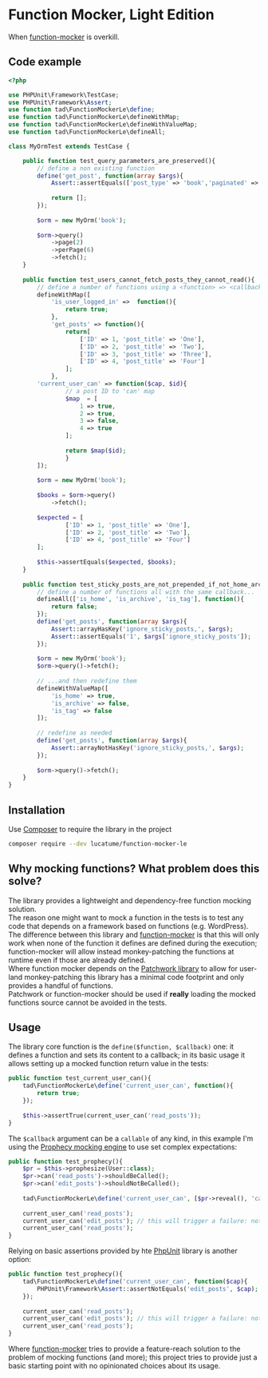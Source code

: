 # Function Mocker, Light Edition

When [function-mocker](https://github.com/lucatume/function-mocker) is overkill.

## Code example
```php
<?php

use PHPUnit\Framework\TestCase;
use PHPUnit\Framework\Assert;
use function tad\FunctionMockerLe\define;
use function tad\FunctionMockerLe\defineWithMap;
use function tad\FunctionMockerLe\defineWithValueMap;
use function tad\FunctionMockerLe\defineAll;

class MyOrmTest extends TestCase {

	public function test_query_parameters_are_preserved(){
		// define a non existing function
		define('get_post', function(array $args){
			Assert::assertEquals(['post_type' => 'book','paginated' => 2, 'posts_per_page' => 6], $args);
			
			return [];
		});
		
		$orm = new MyOrm('book');
		
		$orm->query()
			->page(2)
			->perPage(6)
			->fetch();
	}
	
	public function test_users_cannot_fetch_posts_they_cannot_read(){
		// define a number of functions using a <function> => <callback> map
		defineWithMap([
			'is_user_logged_in' =>  function(){
				return true;
			},
			'get_posts' => function(){
				return[
					['ID' => 1, 'post_title' => 'One'],
					['ID' => 2, 'post_title' => 'Two'],
					['ID' => 3, 'post_title' => 'Three'],
					['ID' => 4, 'post_title' => 'Four']
				];
			},
		'current_user_can' => function($cap, $id){
				// a post ID to 'can' map
				$map  = [
					1 => true,
					2 => true,
					3 => false,
					4 => true
				];
				
				return $map($id);
				}
		]);
		
		$orm = new MyOrm('book');
		
		$books = $orm->query()
			->fetch();
		
		$expected = [
				['ID' => 1, 'post_title' => 'One'],
				['ID' => 2, 'post_title' => 'Two'],
				['ID' => 4, 'post_title' => 'Four']
		];
		
		$this->assertEquals($expected, $books);
	}
	
	public function test_sticky_posts_are_not_prepended_if_not_home_archive_or_tag(){
		// define a number of functions all with the same callback...
		defineAll(['is_home', 'is_archive', 'is_tag'], function(){
			return false;
		});
		define('get_posts', function(array $args){
			Assert::arrayHasKey('ignore_sticky_posts,', $args);
			Assert::assertEquals('1', $args['ignore_sticky_posts']);
		});
		
		$orm = new MyOrm('book');
		$orm->query()->fetch();
		
		// ...and then redefine them
		defineWithValueMap([
			'is_home' => true,
			'is_archive' => false,
			'is_tag' => false
		]);
		
		// redefine as needed
		define('get_posts', function(array $args){
			Assert::arrayNotHasKey('ignore_sticky_posts,', $args);
		});
		
		$orm->query()->fetch();
	}
}
```

## Installation
Use [Composer](https://getcomposer.org/) to require the library in the project
```bash
composer require --dev lucatume/function-mocker-le
```

## Why mocking functions? What problem does this solve?
The library provides a lightweight and dependency-free function mocking solution.  
The reason one might want to mock a function in the tests is to test any code that depends on a framework based on functions (e.g. WordPress).  
The difference between this library and [function-mocker](https://github.com/lucatume/function-mocker) is that this will only work when none of the function it defines are defined during the execution; function-mocker will allow instead monkey-patching the functions at runtime even if those are already defined.  
Where function mocker depends on the [Patchwork library](https://github.com/antecedent/patchwork) to allow for user-land monkey-patching this library has a minimal code footprint and only provides a handful of functions.  
Patchwork or function-mocker should be used if **really** loading the mocked functions source cannot be avoided in the tests.  

## Usage
The library core function is the `define($function, $callback)` one: it defines a function and sets its content to a callback; in its basic usage it allows setting up a mocked function return value in the tests:

```php
public function test_current_user_can(){
	tad\FunctionMockerLe\define('current_user_can', function(){
		return true;
	});
	
	$this->assertTrue(current_user_can('read_posts'));
}
```

The `$callback` argument can be a `callable` of any kind, in this example I'm using the [Prophecy mocking engine](https://github.com/phpspec/prophecy) to use set complex expectations:

```php
public function test_prophecy(){
	$pr = $this->prophesize(User::class);
	$pr->can('read_posts')->shouldBeCalled();
	$pr->can('edit_posts')->shouldNotBeCalled();
	
	tad\FunctionMockerLe\define('current_user_can', [$pr->reveal(), 'can']);
	
	current_user_can('read_posts');
	current_user_can('edit_posts'); // this will trigger a failure: not expected
	current_user_can('read_posts');
}
```

Relying on basic assertions provided by hte [PhpUnit](https://phpunit.de/ "PHPUnit – The PHP Testing Framework") library is another option:

```php
public function test_prophecy(){
	tad\FunctionMockerLe\define('current_user_can', function($cap){
		PHPUnit\Framework\Assert::assertNotEquals('edit_posts', $cap);
	});
	
	current_user_can('read_posts');
	current_user_can('edit_posts'); // this will trigger a failure: not expected
	current_user_can('read_posts');
}
```

Where [function-mocker](https://github.com/lucatume/function-mocker) tries to provide a feature-reach solution to the problem of mocking functions (and more); this project tries to provide just a basic starting point with no opinionated choices about its usage.
